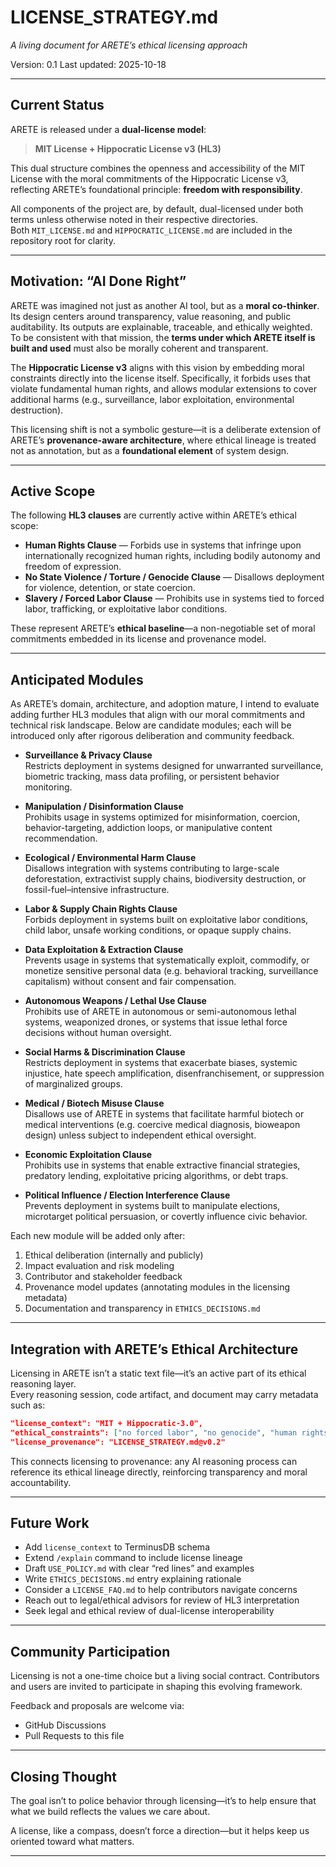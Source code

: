 # LICENSE_STRATEGY.md  
*A living document for ARETE’s ethical licensing approach*

Version: 0.1 
Last updated: 2025-10-18  

---

## Current Status

ARETE is released under a **dual-license model**:

> **MIT License + Hippocratic License v3 (HL3)**

This dual structure combines the openness and accessibility of the MIT License with the moral commitments of the Hippocratic License v3, reflecting ARETE’s foundational principle: **freedom with responsibility**.

All components of the project are, by default, dual-licensed under both terms unless otherwise noted in their respective directories.  
Both `MIT_LICENSE.md` and `HIPPOCRATIC_LICENSE.md` are included in the repository root for clarity.

---

## Motivation: “AI Done Right”

ARETE was imagined not just as another AI tool, but as a **moral co-thinker**. Its design centers around transparency, value reasoning, and public auditability. Its outputs are explainable, traceable, and ethically weighted.  
To be consistent with that mission, the **terms under which ARETE itself is built and used** must also be morally coherent and transparent.

The **Hippocratic License v3** aligns with this vision by embedding moral constraints directly into the license itself. Specifically, it forbids uses that violate fundamental human rights, and allows modular extensions to cover additional harms (e.g., surveillance, labor exploitation, environmental destruction).

This licensing shift is not a symbolic gesture—it is a deliberate extension of ARETE’s **provenance-aware architecture**, where ethical lineage is treated not as annotation, but as a **foundational element** of system design.

---

## Active Scope

The following **HL3 clauses** are currently active within ARETE’s ethical scope:

- **Human Rights Clause** — Forbids use in systems that infringe upon internationally recognized human rights, including bodily autonomy and freedom of expression.  
- **No State Violence / Torture / Genocide Clause** — Disallows deployment for violence, detention, or state coercion.  
- **Slavery / Forced Labor Clause** — Prohibits use in systems tied to forced labor, trafficking, or exploitative labor conditions.

These represent ARETE’s **ethical baseline**—a non-negotiable set of moral commitments embedded in its license and provenance model.

---

## Anticipated Modules

As ARETE’s domain, architecture, and adoption mature, I intend to evaluate adding further HL3 modules that align with our moral commitments and technical risk landscape. Below are candidate modules; each will be introduced only after rigorous deliberation and community feedback.

- **Surveillance & Privacy Clause**  
  Restricts deployment in systems designed for unwarranted surveillance, biometric tracking, mass data profiling, or persistent behavior monitoring.

- **Manipulation / Disinformation Clause**  
  Prohibits usage in systems optimized for misinformation, coercion, behavior-targeting, addiction loops, or manipulative content recommendation.

- **Ecological / Environmental Harm Clause**  
  Disallows integration with systems contributing to large-scale deforestation, extractivist supply chains, biodiversity destruction, or fossil-fuel–intensive infrastructure.

- **Labor & Supply Chain Rights Clause**  
  Forbids deployment in systems built on exploitative labor conditions, child labor, unsafe working conditions, or opaque supply chains.

- **Data Exploitation & Extraction Clause**  
  Prevents usage in systems that systematically exploit, commodify, or monetize sensitive personal data (e.g. behavioral tracking, surveillance capitalism) without consent and fair compensation.

- **Autonomous Weapons / Lethal Use Clause**  
  Prohibits use of ARETE in autonomous or semi-autonomous lethal systems, weaponized drones, or systems that issue lethal force decisions without human oversight.

- **Social Harms & Discrimination Clause**  
  Restricts deployment in systems that exacerbate biases, systemic injustice, hate speech amplification, disenfranchisement, or suppression of marginalized groups.

- **Medical / Biotech Misuse Clause**  
  Disallows use of ARETE in systems that facilitate harmful biotech or medical interventions (e.g. coercive medical diagnosis, bioweapon design) unless subject to independent ethical oversight.

- **Economic Exploitation Clause**  
  Prohibits use in systems that enable extractive financial strategies, predatory lending, exploitative pricing algorithms, or debt traps.

- **Political Influence / Election Interference Clause**  
  Prevents deployment in systems built to manipulate elections, microtarget political persuasion, or covertly influence civic behavior.

Each new module will be added only after:
1. Ethical deliberation (internally and publicly)  
2. Impact evaluation and risk modeling  
3. Contributor and stakeholder feedback  
4. Provenance model updates (annotating modules in the licensing metadata)  
5. Documentation and transparency in `ETHICS_DECISIONS.md`

---

## Integration with ARETE’s Ethical Architecture

Licensing in ARETE isn’t a static text file—it’s an active part of its ethical reasoning layer.  
Every reasoning session, code artifact, and document may carry metadata such as:

```json
"license_context": "MIT + Hippocratic-3.0",
"ethical_constraints": ["no forced labor", "no genocide", "human rights"],
"license_provenance": "LICENSE_STRATEGY.md@v0.2"
```

This connects licensing to provenance: any AI reasoning process can reference its ethical lineage directly, reinforcing transparency and moral accountability.

---

## Future Work
- Add `license_context` to TerminusDB schema
- Extend `/explain` command to include license lineage
- Draft `USE_POLICY.md` with clear “red lines” and examples
- Write `ETHICS_DECISIONS.md` entry explaining rationale
- Consider a `LICENSE_FAQ.md` to help contributors navigate concerns
- Reach out to legal/ethical advisors for review of HL3 interpretation
- Seek legal and ethical review of dual-license interoperability

---

## Community Participation

Licensing is not a one-time choice but a living social contract.
Contributors and users are invited to participate in shaping this evolving framework.

Feedback and proposals are welcome via:
- GitHub Discussions
- Pull Requests to this file

---

## Closing Thought

The goal isn’t to police behavior through licensing—it’s to help ensure that what we build reflects the values we care about.

A license, like a compass, doesn’t force a direction—but it helps keep us oriented toward what matters.

---
